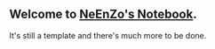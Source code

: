 ## Welcome to [NeEnZo's Notebook](https://neenzo.github.io/notes/).

It's still a template and there's much more to be done.
